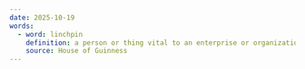 ```yaml
---
date: 2025-10-19
words:
  - word: linchpin
    definition: a person or thing vital to an enterprise or organization.
    source: House of Guinness
---
```


